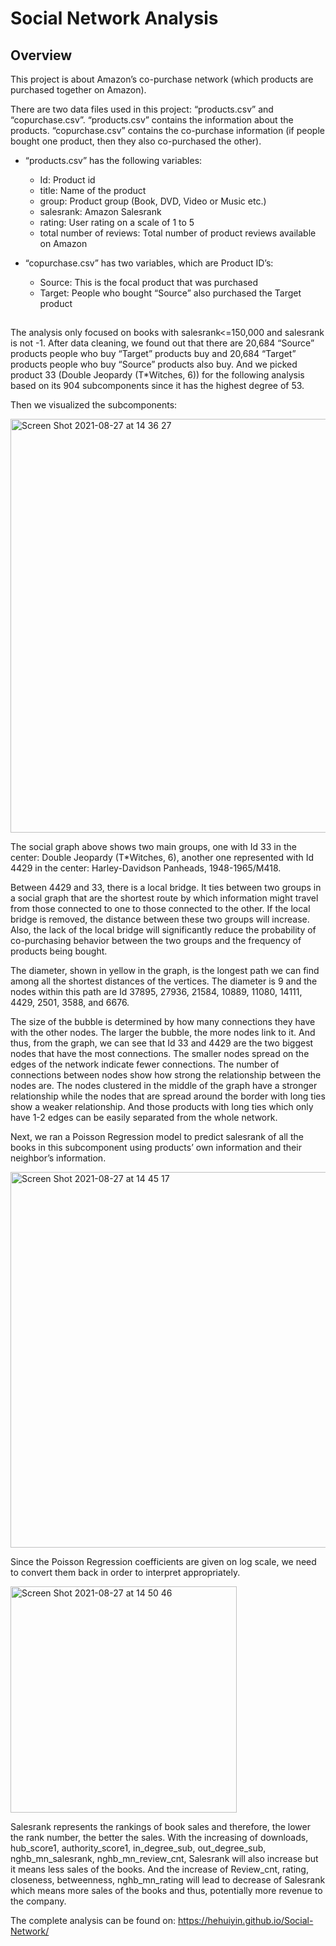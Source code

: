 # Social Network Analysis

## Overview

This project is about Amazon’s co-purchase network (which products are purchased together on Amazon). 

There are two data files used in this project: “products.csv” and “copurchase.csv”. “products.csv” contains the information about the products. “copurchase.csv” contains the co-purchase information (if people bought one product, then they also co-purchased the other). 

* “products.csv” has the following variables: 
  + Id: Product id
  + title: Name of the product
  + group: Product group (Book, DVD, Video or Music etc.)
  + salesrank: Amazon Salesrank
  + rating: User rating on a scale of 1 to 5 
  + total number of reviews: Total number of product reviews available on Amazon

* “copurchase.csv” has two variables, which are Product ID’s:
  + Source: This is the focal product that was purchased 
  + Target: People who bought “Source” also purchased the Target product 

## 
The analysis only focused on books with salesrank<=150,000 and salesrank is not -1. After data cleaning, we found out that there are 20,684 “Source” products people who buy “Target” products buy and 20,684 “Target” products people who buy “Source” products also buy. And we picked product 33 (Double Jeopardy (T*Witches, 6)) for the following analysis based on its 904 subcomponents since it has the highest degree of 53.

Then we visualized the subcomponents:

<img width="662" alt="Screen Shot 2021-08-27 at 14 36 27" src="https://user-images.githubusercontent.com/73683982/131191115-b664358f-a2ea-47f9-9fa5-e9ecb5af75f4.png">

The social graph above shows two main groups, one with Id 33 in the center: Double Jeopardy (T*Witches, 6), another one represented with Id 4429 in the center: Harley-Davidson Panheads, 1948-1965/M418.

Between 4429 and 33, there is a local bridge. It ties between two groups in a social graph that are the shortest route by which information might travel from those connected to one to those connected to the other. If the local bridge is removed, the distance between these two groups will increase. Also, the lack of the local bridge will significantly reduce the probability of co-purchasing behavior between the two groups and the frequency of products being bought.

The diameter, shown in yellow in the graph, is the longest path we can find among all the shortest distances of the vertices. The diameter is 9 and the nodes within this path are Id 37895, 27936, 21584, 10889, 11080, 14111, 4429, 2501, 3588, and 6676.

The size of the bubble is determined by how many connections they have with the other nodes. The larger the bubble, the more nodes link to it. And thus, from the graph, we can see that Id 33 and 4429 are the two biggest nodes that have the most connections. The smaller nodes spread on the edges of the network indicate fewer connections. The number of connections between nodes show how strong the relationship between the nodes are. The nodes clustered in the middle of the graph have a stronger relationship while the nodes that are spread around the border with long ties show a weaker relationship. And those products with long ties which only have 1-2 edges can be easily separated from the whole network.

Next, we ran a Poisson Regression model to predict salesrank of all the books in this subcomponent using products’ own information and their neighbor’s information.

<img width="601" alt="Screen Shot 2021-08-27 at 14 45 17" src="https://user-images.githubusercontent.com/73683982/131191828-f3beac91-29d4-46ed-8cec-45104467711a.png">

Since the Poisson Regression coefficients are given on log scale, we need to convert them back in order to interpret appropriately.

<img width="362" alt="Screen Shot 2021-08-27 at 14 50 46" src="https://user-images.githubusercontent.com/73683982/131192293-4d37d669-81b9-4382-b95b-144f3d306d65.png">

Salesrank represents the rankings of book sales and therefore, the lower the rank number, the better the sales. With the increasing of downloads, hub_score1, authority_score1, in_degree_sub, out_degree_sub, nghb_mn_salesrank, nghb_mn_review_cnt, Salesrank will also increase but it means less sales of the books. And the increase of Review_cnt, rating, closeness, betweenness, nghb_mn_rating will lead to decrease of Salesrank which means more sales of the books and thus, potentially more revenue to the company.

The complete analysis can be found on: https://hehuiyin.github.io/Social-Network/
